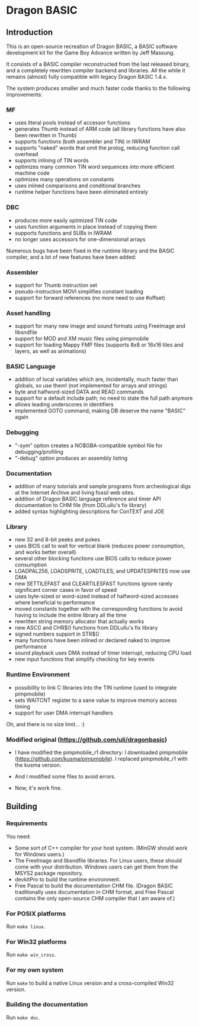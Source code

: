 # Dragon BASIC

## Introduction

This is an open-source recreation of Dragon BASIC, a BASIC software
development kit for the Game Boy Advance written by Jeff Massung.

It consists of a BASIC compiler reconstructed from the last released binary,
and a completely rewritten compiler backend and libraries.  All the while it
remains (almost) fully compatible with legacy Dragon BASIC 1.4.x.

The system produces smaller and much faster code thanks to the following
improvements:

### MF

- uses literal pools instead of accessor functions
- generates Thumb instead of ARM code (all library functions have also been
  rewritten in Thumb)
- supports functions (both assembler and TIN) in IWRAM
- supports "naked" words that omit the prolog, reducing function call
  overhead
- supports inlining of TIN words
- optimizes many common TIN word sequences into more efficient machine code
- optimizes many operations on constants
- uses inlined comparisons and conditional branches
- runtime helper functions have been eliminated entirely

### DBC

- produces more easily optimized TIN code
- uses function arguments in place instead of copying them
- supports functions and SUBs in IWRAM
- no longer uses accessors for one-dimensional arrays


Numerous bugs have been fixed in the runtime library and the BASIC compiler,
and a lot of new features have been added:

### Assembler

- support for Thumb instruction set
- pseudo-instruction MOVI simplifies constant loading
- support for forward references (no more need to use #offset)

### Asset handling

- support for many new image and sound formats using FreeImage and
  libsndfile
- support for MOD and XM music files using pimpmobile
- support for loading Mappy FMP files (supports 8x8 or 16x16 tiles and
  layers, as well as animations)

### BASIC Language

- addition of local variables which are, incidentally, much faster than
  globals, so use them! (not implemented for arrays and strings)
- byte and halfword-sized DATA and READ commands
- support for a default include path; no need to state the full path anymore
- allows leading underscores in identifiers
- implemented GOTO command, making DB deserve the name "BASIC" again

### Debugging

- "-sym" option creates a NO$GBA-compatible symbol file for
  debugging/profiling
- "-debug" option produces an assembly listing

### Documentation

- addition of many tutorials and sample programs from archeological digs at
  the Internet Archive and living fossil web sites.
- addition of Dragon BASIC language reference and timer API documentation to
  CHM file (from DDLullu's fix library)
- added syntax highlighting descriptions for ConTEXT and JOE

### Library

- new 32 and 8-bit peeks and pokes
- uses BIOS call to wait for vertical blank (reduces power consumption, and
  works better overall)
- several other blocking functions use BIOS calls to reduce power
  consumption
- LOADPAL256, LOADSPRITE, LOADTILES, and UPDATESPRITES now use DMA
- new SETTILEFAST and CLEARTILESFAST functions ignore rarely significant
  corner cases in favor of speed
- uses byte-sized or word-sized instead of halfword-sized accesses where
  beneficial to performance
- moved constants together with the corresponding functions to avoid having
  to include the entire library all the time
- rewritten string memory allocator that actually works
- new ASC() and CHR$() functions from DDLullu's fix library
- signed numbers support in STR$()
- many functions have been inlined or declared naked to improve performance
- sound playback uses DMA instead of timer interrupt, reducing CPU load
- new input functions that simplify checking for key events

### Runtime Environment

- possibility to link C libraries into the TIN runtime (used to integrate
  pimpmobile)
- sets WAITCNT register to a sane value to improve memory access timing
- support for user DMA interrupt handlers


Oh, and there is no size limit... :)

### Modified original (https://github.com/uli/dragonbasic)

- I have modified the pimpmobile_r1 directory: I downloaded pimpmobile (https://github.com/kusma/pimpmobile). I replaced pimpmobile_r1 with the kusma version.

- And I modified some files to avoid errors.

- Now, it's work fine.

## Building

### Requirements

You need:

- Some sort of C++ compiler for your host system. (MinGW should work for
  Windows users.)
- The FreeImage and libsndfile libraries.
  For Linux users, these should come with your distribution. Windows users
  can get them from the MSYS2 package repository.
- devkitPro to build the runtime environment.
- Free Pascal to build the documentation CHM file. (Dragon BASIC
  traditionally uses documentation in CHM format, and Free Pascal contains
  the only open-source CHM compiler that I am aware of.)

### For POSIX platforms

Run `make linux`.

### For Win32 platforms

Run `make win_cross`.

### For my own system

Run `make` to build a native Linux version and a cross-compiled Win32
version.

### Building the documentation

Run `make doc`.
